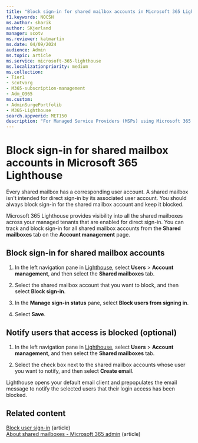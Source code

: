 ```yaml
---
title: "Block sign-in for shared mailbox accounts in Microsoft 365 Lighthouse"
f1.keywords: NOCSH
ms.author: sharik
author: SKjerland
manager: scotv
ms.reviewer: katmartin
ms.date: 04/09/2024
audience: Admin
ms.topic: article
ms.service: microsoft-365-lighthouse
ms.localizationpriority: medium
ms.collection:
- Tier1
- scotvorg
- M365-subscription-management
- Adm_O365
ms.custom:
- AdminSurgePortfolib
- M365-Lighthouse                         
search.appverid: MET150
description: "For Managed Service Providers (MSPs) using Microsoft 365 Lighthouse, learn how to block sign-in on shared mailbox accounts."
---
```


# Block sign-in for shared mailbox accounts in Microsoft 365 Lighthouse

Every shared mailbox has a corresponding user account. A shared mailbox isn't intended for direct sign-in by its associated user account. You should always block sign-in for the shared mailbox account and keep it blocked.

Microsoft 365 Lighthouse provides visibility into all the shared mailboxes across your managed tenants that are enabled for direct sign-in. You can track and block sign-in for all shared mailbox accounts from the **Shared mailboxes** tab on the **Account management** page.

## Block sign-in for shared mailbox accounts

1. In the left navigation pane in <a href="https://go.microsoft.com/fwlink/p/?linkid=2168110" target="_blank">Lighthouse</a>, select **Users** > **Account management**, and then select the **Shared mailboxes** tab.

2. Select the shared mailbox account that you want to block, and then select **Block sign-in**.

3. In the **Manage sign-in status** pane, select **Block users from signing in**.

4. Select **Save**.

## Notify users that access is blocked (optional)

1. In the left navigation pane in <a href="https://go.microsoft.com/fwlink/p/?linkid=2168110" target="_blank">Lighthouse</a>, select **Users** > **Account management**, and then select the **Shared mailboxes** tab.

2. Select the check box next to the shared mailbox accounts whose user you want to notify, and then select **Create email**.

Lighthouse opens your default email client and prepopulates the email message to notify the selected users that their login access has been blocked.

## Related content

[Block user sign-in](m365-lighthouse-block-user-signin.md) (article)\
[About shared mailboxes - Microsoft 365 admin](../admin/email/about-shared-mailboxes.md) (article)
